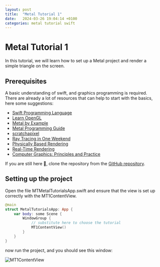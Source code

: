 ```yaml
---
layout: post
title:  "Metal Tutorial 1"
date:   2024-03-26 19:04:14 +0100
categories: metal tutorial swift
---
```


# Metal Tutorial 1 

In this tutorial, we will learn how to set up a Metal project and render a simple triangle on the screen.

## Prerequisites

A basic understanding of swift, and graphics programming is required.
There are already a lot of resources that can help to start with the basics, here some suggestions:

- [Swift Programming Language](https://docs.swift.org/swift-book/)
- [Learn OpenGL](https://learnopengl.com/)
- [Metal by Example](https://metalbyexample.com/)
- [Metal Programming Guide](https://developer.apple.com/documentation/metal)
- [scratchapixel](https://www.scratchapixel.com/)
- [Ray Tracing in One Weekend](https://raytracing.github.io/books/RayTracingInOneWeekend.html)
- [Physically Based Rendering](http://www.pbr-book.org/)
- [Real-Time Rendering](http://www.realtimerendering.com/)
- [Computer Graphics: Principles and Practice](https://www.elsevier.com/books/computer-graphics/hearn/978-0-12-415791-3)

If you are still here 🤗, clone the repository from the [GitHub repository](https://github.com/Fe0437/MetalTutorials).

## Setting up the project

Open the file MTMetalTutorialsApp.swift and ensure that the view is set up correctly with the MT1ContentView.

```swift
@main
struct MetalTutorialsApp: App {
    var body: some Scene {
        WindowGroup {
            // substitute here to choose the tutorial
            MT1ContentView()
        }
    }
}
```

now run the project, and you should see this window:

![MT1ContentView](/assets/2024-03-26-metal-tutorial-1/MT1ContentView.png)
